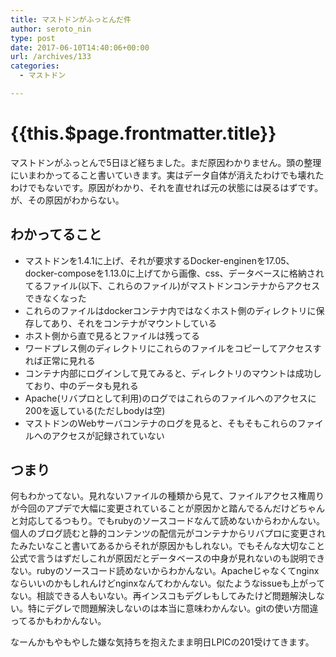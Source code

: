 ```yaml
---
title: マストドンがふっとんだ件
author: seroto_nin
type: post
date: 2017-06-10T14:40:06+00:00
url: /archives/133
categories:
  - マストドン

---
```

# {{this.$page.frontmatter.title}}

マストドンがふっとんで5日ほど経ちました。まだ原因わかりません。頭の整理にいまわかってること書いていきます。実はデータ自体が消えたわけでも壊れたわけでもないです。原因がわかり、それを直せれば元の状態には戻るはずです。が、その原因がわからない。

<!--more-->

## わかってること

- マストドンを1.4.1に上げ、それが要求するDocker-enginenを17.05、docker-composeを1.13.0に上げてから画像、css、データベースに格納されてるファイル(以下、これらのファイル)がマストドンコンテナからアクセスできなくなった
- これらのファイルはdockerコンテナ内ではなくホスト側のディレクトリに保存してあり、それをコンテナがマウントしている
- ホスト側から直で見るとファイルは残ってる
- ワードプレス側のディレクトリにこれらのファイルをコピーしてアクセスすれば正常に見れる
- コンテナ内部にログインして見てみると、ディレクトリのマウントは成功しており、中のデータも見れる
- Apache(リバプロとして利用)のログではこれらのファイルへのアクセスに200を返している(ただしbodyは空)
- マストドンのWebサーバコンテナのログを見ると、そもそもこれらのファイルへのアクセスが記録されていない

## つまり

何もわかってない。見れないファイルの種類から見て、ファイルアクセス権周りが今回のアプデで大幅に変更されていることが原因かと踏んでるんだけどちゃんと対応してるつもり。でもrubyのソースコードなんて読めないからわかんない。個人のブログ読むと静的コンテンツの配信元がコンテナからリバプロに変更されたみたいなこと書いてあるからそれが原因かもしれない。でもそんな大切なこと公式で言うはずだしこれが原因だとデータベースの中身が見れないのも説明できない。rubyのソースコード読めないからわかんない。Apacheじゃなくてnginxならいいのかもしれんけどnginxなんてわかんない。似たようなissueも上がってない。相談できる人もいない。再インスコもデグレもしてみたけど問題解決しない。特にデグレで問題解決しないのは本当に意味わかんない。gitの使い方間違ってるかもわかんない。

なーんかもやもやした嫌な気持ちを抱えたまま明日LPICの201受けてきます。

